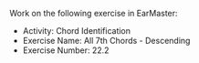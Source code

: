 Work on the following exercise in EarMaster:
- Activity: Chord Identification
- Exercise Name: All 7th Chords - Descending
- Exercise Number: 22.2
